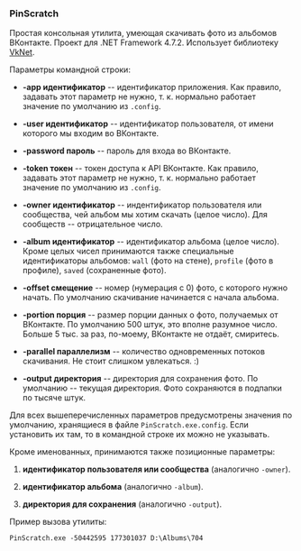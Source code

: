 ### PinScratch

Простая консольная утилита, умеющая скачивать фото из альбомов ВКонтакте. Проект для .NET Framework 4.7.2. Использует библиотеку [VkNet](https://vknet.github.io/vk/).

Параметры командной строки:

* **-app идентификатор** -- идентификатор приложения. Как правило, задавать этот параметр не нужно, т. к. нормально работает значение по умолчанию из `.config`.

* **-user идентификатор** -- идентификатор пользователя, от имени которого мы входим во ВКонтакте.

* **-password пароль** -- пароль для входа во ВКонтакте.

* **-token токен** -- токен доступа к API ВКонтакте. Как правило, задавать этот параметр не нужно, т. к. нормально работает значение по умолчанию из `.config`.

* **-owner идентификатор** -- индентификатор пользователя или сообщества, чей альбом мы хотим скачать (целое число). Для сообществ -- отрицательное число.

* **-album идентификатор** -- идентификатор альбома (целое число). Кроме целых чисел принимаются также специальные идентификаторы альбомов: `wall` (фото на стене), `profile` (фото в профиле), `saved` (сохраненные фото).

* **-offset смещение** -- номер (нумерация с 0) фото, с которого нужно начать. По умолчанию скачивание начинается с начала альбома.

* **-portion порция** -- размер порции данных о фото, получаемых от ВКонтакте. По умолчанию 500 штук, это вполне разумное число. Больше 5 тыс. за раз, по-моему, ВКонтакте не отдаёт, смиритесь.

* **-parallel параллелизм** -- количество одновременных потоков скачивания. Не стоит слишком увлекаться. :)

* **-output директория** -- директория для сохранения фото. По умолчанию -- текущая директория. Фото сохраняются в подпапки по тысяче штук.

Для всех вышеперечисленных параметров предусмотрены значения по умолчанию, хранящиеся в файле `PinScratch.exe.config`. Если установить их там, то в командной строке их можно не указывать.

Кроме именованных, принимаются также позиционные параметры:

1. **идентификатор пользователя или сообщества** (аналогично `-owner`).

2. **идентификатор альбома** (аналогично `-album`).

3. **директория для сохранения** (аналогично `-output`).

Пример вызова утилиты:

```
PinScratch.exe -50442595 177301037 D:\Albums\704
```